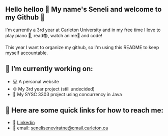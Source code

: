## Hello helloo 🌺 My name's Seneli and welcome to my Github 🐼

I'm currently a 3rd year at Carleton University and in my free time I love to play piano 🎹, read📚, watch anime🦊 and code!

This year I want to organize my github, so I'm using this README to keep myself accountable.

## 🌿 I’m currently working on:

* 💻 A personal website 
* ⚙️  My 3rd year project (still undecided)
* 🧵 My SYSC 3303 project using concurrency in Java 

## 🌿 Here are some quick links for how to reach me:

* 🌺 [Linkedin](https://www.linkedin.com/in/seneliseneviratne/)
* 🌺 email: [seneliseneviratne@cmail.carleton.ca](seneliseneviratne@cmail.carleton.ca)


<!--
**Seneli/Seneli** is a ✨ _special_ ✨ repository because its `README.md` (this file) appears on your GitHub profile.

Here are some ideas to get you started:

- 🔭 I’m currently working on ...
- 🌱 I’m currently learning ...
- 👯 I’m looking to collaborate on ...
- 🤔 I’m looking for help with ...
- 💬 Ask me about ...
- 📫 How to reach me: ...
- 😄 Pronouns: ...
- ⚡ Fun fact: ...
-->
